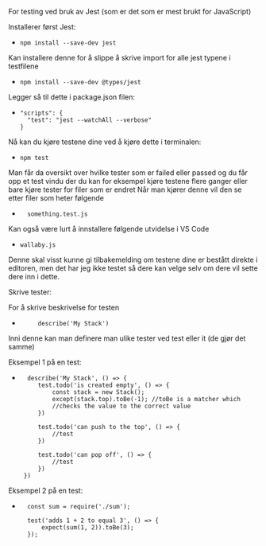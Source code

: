 For testing ved bruk av Jest (som er det som er mest brukt for JavaScript)

Installerer først Jest:
-     npm install --save-dev jest

Kan installere denne for å slippe å skrive import for alle jest typene i testfilene
-     npm install --save-dev @types/jest

Legger så til dette i package.json filen:
-     "scripts": {
        "test": "jest --watchAll --verbose"
      }
Nå kan du kjøre testene dine ved å kjøre dette i terminalen:
-     npm test

Man får da oversikt over hvilke tester som er failed eller passed og du får opp et test vindu der du kan for eksempel kjøre testene flere ganger eller bare kjøre tester for filer som er endret
Når man kjører denne vil den se etter filer som heter følgende
-       something.test.js

Kan også være lurt å innstallere følgende utvidelse i VS Code
-     wallaby.js
Denne skal visst kunne gi tilbakemelding om testene dine er bestått direkte i editoren, men det har jeg ikke testet så dere kan velge selv om dere vil sette dere inn i dette.



Skrive tester:

For å skrive beskrivelse for testen 
-          describe('My Stack')

Inni denne kan man definere man ulike tester ved test eller it (de gjør det samme)

Eksempel 1 på en test:
 -       describe('My Stack', () => {
            test.todo('is created empty', () => {
                const stack = new Stack();
                except(stack.top).toBe(-1); //toBe is a matcher which 
                //checks the value to the correct value
            })

            test.todo('can push to the top', () => {
                //test
            })

            test.todo('can pop off', () => {
                //test
            })
        })

Eksempel 2 på en test:
-       const sum = require('./sum');

        test('adds 1 + 2 to equal 3', () => {
            expect(sum(1, 2)).toBe(3);
        });


